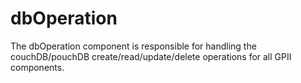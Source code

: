 dbOperation
===========

The dbOperation component is responsible for handling the couchDB/pouchDB create/read/update/delete
operations for all GPII components.
